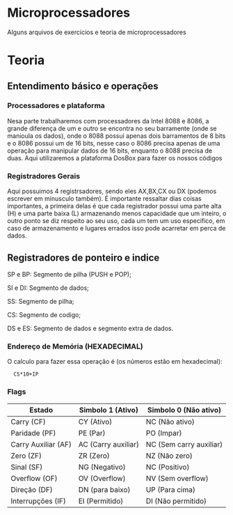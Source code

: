 # Microprocessadores
Alguns arquivos de exercicios e teoria de microprocessadores

# Teoria

## Entendimento básico e operações

### Processadores e plataforma


   Nesa parte trabalharemos com processadores da Intel 8088 e 8086, a grande diferença de um e outro se encontra no seu barramente (onde se manioula os dados), onde o 8088 possui apenas dois barramentos de 8 bits e o 8086 possui um de 16 bits, nesse caso o 8086 precisa apenas de uma operação para manipular dados de 16 bits, enquanto o 8088 precisa de duas. Aqui utilizaremos a plataforma DosBox para fazer os nossos códigos

### Registradores Gerais

   Aqui possuimos 4 registrsadores, sendo eles AX,BX,CX ou DX (podemos escrever em minusculo também). É importante ressaltar dias coisas importantes, a primeira delas é que cada registrador possui uma parte alta (H) e uma parte baixa (L) armazenando menos capacidade que um inteiro, o outro ponto se diz respeito ao seu uso, cada um tem um uso especifico, em caso de armazenamento e lugares errados isso pode acarretar em perca de dados.
   
## Registradores de ponteiro e indice

   SP e BP: Segmento de pilha (PUSH e POP);
   
   SI e DI: Segmento de dados;
   
   SS: Segmento de pilha;
   
   CS: Segmento de codigo;
   
   DS e ES: Segmento de dados e segmento extra de dados.
   
   
 ### Endereço de Memória (HEXADECIMAL)
    
   O calculo para fazer essa operação é (os números estão em hexadecimal): 
   
      CS*10+IP
      
### Flags

     
   | Estado | Simbolo 1 (Ativo) | Simbolo 0 (Não ativo) |
| --- | --- | --- |
| Carry (CF) | CY (Ativo) | NC (Não ativo)|
| Paridade (PF) | PE (Par) | PO (Impar) |
| Carry Auxiliar (AF) | AC (Carry auxiliar) | NC (Sem carry auxiliar) |
| Zero (ZF) | ZR (Zero) | NZ (Não zero) |
| Sinal (SF) | NG (Negativo) | NC (Positivo) |
| Overflow (OF)| OV (Overflow) | NV (Sem overflow) |
| Direção (DF) | DN (para baixo) | UP (Para cima) |
| Interrupções (IF) | EI (Permitido) | DI (Não permitido) |

